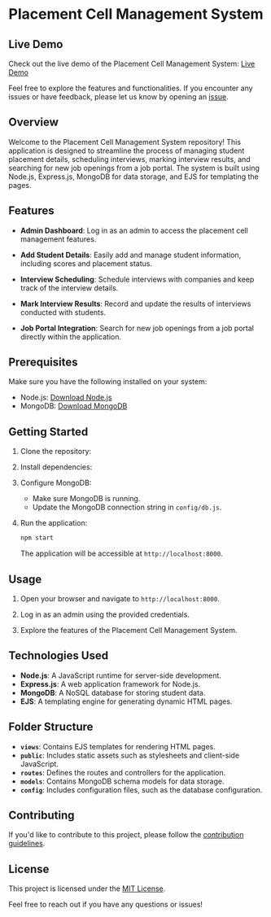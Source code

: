 # Placement Cell Management System

## Live Demo

Check out the live demo of the Placement Cell Management System: [Live Demo](https://placement-dashboard.onrender.com/)

Feel free to explore the features and functionalities. If you encounter any issues or have feedback, please let us know by opening an [issue](https://github.com/your-username/placement-cell-management/issues).

## Overview

Welcome to the Placement Cell Management System repository! This application is designed to streamline the process of managing student placement details, scheduling interviews, marking interview results, and searching for new job openings from a job portal. The system is built using Node.js, Express.js, MongoDB for data storage, and EJS for templating the pages.

## Features

- **Admin Dashboard**: Log in as an admin to access the placement cell management features.
  
- **Add Student Details**: Easily add and manage student information, including scores and placement status.

- **Interview Scheduling**: Schedule interviews with companies and keep track of the interview details.

- **Mark Interview Results**: Record and update the results of interviews conducted with students.

- **Job Portal Integration**: Search for new job openings from a job portal directly within the application.

## Prerequisites

Make sure you have the following installed on your system:

- Node.js: [Download Node.js](https://nodejs.org/)
- MongoDB: [Download MongoDB](https://www.mongodb.com/try/download/community)
  
## Getting Started

1. Clone the repository:


2. Install dependencies:

3. Configure MongoDB:
   - Make sure MongoDB is running.
   - Update the MongoDB connection string in `config/db.js`.

4. Run the application:

   ```bash
   npm start
   ```

   The application will be accessible at `http://localhost:8000`.

## Usage

1. Open your browser and navigate to `http://localhost:8000`.

2. Log in as an admin using the provided credentials.

3. Explore the features of the Placement Cell Management System.

## Technologies Used

- **Node.js**: A JavaScript runtime for server-side development.
- **Express.js**: A web application framework for Node.js.
- **MongoDB**: A NoSQL database for storing student data.
- **EJS**: A templating engine for generating dynamic HTML pages.

## Folder Structure

- **`views`**: Contains EJS templates for rendering HTML pages.
- **`public`**: Includes static assets such as stylesheets and client-side JavaScript.
- **`routes`**: Defines the routes and controllers for the application.
- **`models`**: Contains MongoDB schema models for data storage.
- **`config`**: Includes configuration files, such as the database configuration.

## Contributing

If you'd like to contribute to this project, please follow the [contribution guidelines](CONTRIBUTING.md).

## License

This project is licensed under the [MIT License](LICENSE).

Feel free to reach out if you have any questions or issues!
